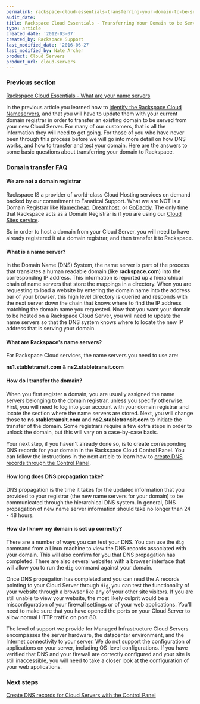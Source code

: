 ```yaml
---
permalink: rackspace-cloud-essentials-transferring-your-domain-to-be-served-from-rackspace-cloud/
audit_date:
title: Rackspace Cloud Essentials - Transferring Your Domain to be Served from Rackspace Cloud
type: article
created_date: '2012-03-07'
created_by: Rackspace Support
last_modified_date: '2016-06-27'
last_modified_by: Nate Archer
product: Cloud Servers
product_url: cloud-servers
---
```


### Previous section

[Rackspace Cloud Essentials - What are your name servers](/how-to/rackspace-cloud-essentials-what-are-your-name-servers)

In the previous article you learned how to [identify the Rackspace Cloud Nameservers](/how-to/rackspace-cloud-essentials-what-are-your-name-servers),
and that you will have to update them with your current domain registrar
in order to transfer an existing domain to be served from your new Cloud
Server. For many of our customers, that is all the information they
will need to get going. For those of you who have never been through
this process before we will go into more detail on how DNS works, and
how to transfer and test your domain. Here are the answers to some
basic questions about transferring your domain to Rackspace.

### Domain transfer FAQ

#### We are not a domain registrar

Rackspace IS a provider of world-class Cloud Hosting services on demand
backed by our commitment to Fanatical Support. What we are NOT is a
Domain Registrar like [Namecheap](http://www.namecheap.com/),
[Dreamhost](http://dreamhost.com/domains/), or
[GoDaddy](http://www.godaddy.com/). The only time that Rackspace acts
as a Domain Registrar is if you are using our [Cloud Sites service](/how-to/getting-started-with-cloud-sites-registering-andor-transferring-domain-names).

So in order to host a domain from your Cloud Server, you will need to
have already registered it at a domain registrar, and then transfer it
to Rackspace.

#### What is a name server?

In the Domain Name (DNS) System, the name server is part of the process
that translates a human readable domain (like **rackspace.com**) into the
corresponding IP address. This information is reported up a
hierarchical chain of name servers that store the mappings in a
directory. When you are requesting to load a website by entering the
domain name into the address bar of your browser, this high level
directory is queried and responds with the next server down the chain
that knows where to find the IP address matching the domain name you
requested. Now that you want your domain to be hosted on a Rackspace
Cloud Server, you will need to update the name servers so that the DNS
system knows where to locate the new IP address that is serving your
domain.

#### What are Rackspace's name servers?

For Rackspace Cloud services, the name servers you need to use are:

**ns1.stabletransit.com** & **ns2.stabletransit.com**

#### How do I transfer the domain?

When you first register a domain, you are usually assigned the
name servers belonging to the domain registrar, unless you specify
otherwise. First, you will need to log into your account with your
domain registrar and locate the section where the name servers are
stored. Next, you will change those to **ns.stabletransit.com** and
**ns2.stabletransit.com** to initiate the transfer of the domain. Some
registrars require a few extra steps in order to unlock the domain, but
this will vary on a case-by-case basis.

Your next step, if you haven't already done so, is to create
corresponding DNS records for your domain in the Rackspace Cloud Control
Panel. You can follow the instructions in the next article to learn how
to [create DNS records through the Control Panel](/how-to/create-dns-records-for-cloud-servers-with-the-control-panel).

#### How long does DNS propagation take?

DNS propagation is the time it takes for the updated information that
you provided to your registrar (the new name servers for your domain) to
be communicated through the hierarchical DNS system. In general, DNS
propagation of new name server information should take no longer than 24 - 48 hours.

#### How do I know my domain is set up correctly?

There are a number of ways you can test your DNS.  You can use the `dig`
command from a Linux machine to view the DNS records associated with
your domain. This will also confirm for you that DNS propagation has
completed. There are also several websites with a browser interface
that will allow you to run the `dig` command against your domain.

Once DNS propagation has completed and you can read the A records
pointing to your Cloud Server through `dig`, you can test the
functionality of your website through a browser like any of your other
site visitors. If you are still unable to view your website, the most
likely culprit would be a misconfiguration of your firewall settings or
of your web applications. You'll need to make sure that you have opened
the ports on your Cloud Server to allow normal HTTP traffic on port
80.

The level of support we provide for Managed Infrastructure Cloud Servers
encompasses the server hardware, the datacenter environment, and the
Internet connectivity to your server. We do not support the
configuration of applications on your server, including OS-level
configurations. If you have verified that DNS and your firewall are
correctly configured and your site is still inaccessible, you will need
to take a closer look at the configuration of your web applications.

### Next steps

[Create DNS records for Cloud Servers with the Control Panel](/how-to/create-dns-records-for-cloud-servers-with-the-control-panel)
